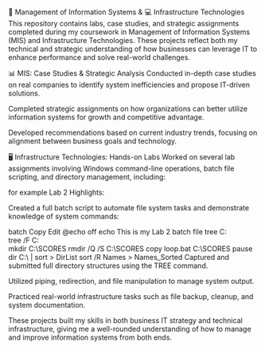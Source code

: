 🧠 Management of Information Systems & 💻 Infrastructure Technologies
This repository contains labs, case studies, and strategic assignments completed during my coursework in Management of Information Systems (MIS) and Infrastructure Technologies. These projects reflect both my technical and strategic understanding of how businesses can leverage IT to enhance performance and solve real-world challenges.

📊 MIS: Case Studies & Strategic Analysis
Conducted in-depth case studies on real companies to identify system inefficiencies and propose IT-driven solutions.

Completed strategic assignments on how organizations can better utilize information systems for growth and competitive advantage.

Developed recommendations based on current industry trends, focusing on alignment between business goals and technology.

🖥️ Infrastructure Technologies: Hands-on Labs
Worked on several lab assignments involving Windows command-line operations, batch file scripting, and directory management, including:

for example Lab 2 Highlights:

Created a full batch script to automate file system tasks and demonstrate knowledge of system commands:

batch
Copy
Edit
@echo off
echo This is my Lab 2 batch file
tree C:\
tree /F C:\
mkdir C:\SCORES
rmdir /Q /S C:\SCORES
copy loop.bat C:\SCORES
pause
dir C:\ | sort > DirList
sort /R Names > Names_Sorted
Captured and submitted full directory structures using the TREE command.

Utilized piping, redirection, and file manipulation to manage system output.

Practiced real-world infrastructure tasks such as file backup, cleanup, and system documentation.

These projects built my skills in both business IT strategy and technical infrastructure, giving me a well-rounded understanding of how to manage and improve information systems from both ends.

